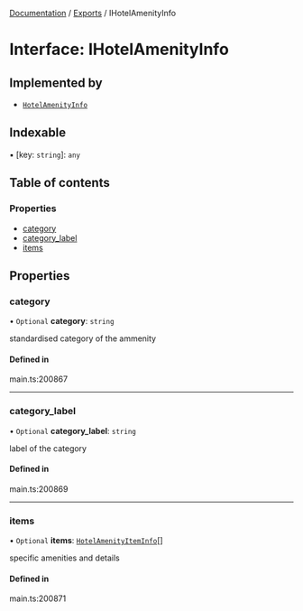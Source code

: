 [Documentation](../README.md) / [Exports](../modules.md) / IHotelAmenityInfo

# Interface: IHotelAmenityInfo

## Implemented by

- [`HotelAmenityInfo`](../classes/HotelAmenityInfo.md)

## Indexable

▪ [key: `string`]: `any`

## Table of contents

### Properties

- [category](IHotelAmenityInfo.md#category)
- [category\_label](IHotelAmenityInfo.md#category_label)
- [items](IHotelAmenityInfo.md#items)

## Properties

### category

• `Optional` **category**: `string`

standardised category of the ammenity

#### Defined in

main.ts:200867

___

### category\_label

• `Optional` **category\_label**: `string`

label of the category

#### Defined in

main.ts:200869

___

### items

• `Optional` **items**: [`HotelAmenityItemInfo`](../classes/HotelAmenityItemInfo.md)[]

specific amenities and details

#### Defined in

main.ts:200871
